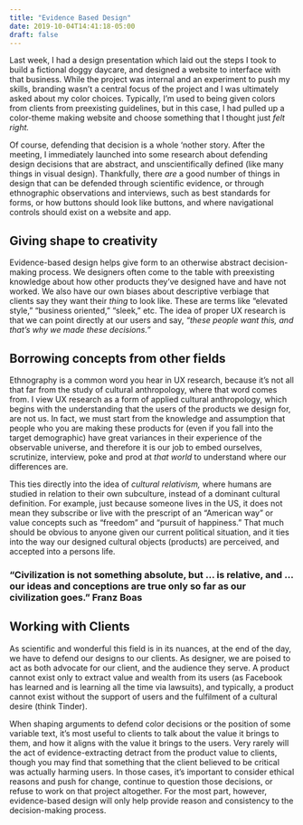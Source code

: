 ```yaml
---
title: "Evidence Based Design"
date: 2019-10-04T14:41:18-05:00
draft: false
---
```


Last week, I had a design presentation which laid out the steps I took to build a fictional doggy daycare, and designed a website to interface with that business. While the project was internal and an experiment to push my skills, branding wasn’t a central focus of the project and I was ultimately asked about my color choices. Typically, I’m used to being given colors from clients from preexisting guidelines, but in this case, I had pulled up a color-theme making website and choose something that I thought just _felt right._

Of course, defending that decision is a whole ‘nother story. After the meeting, I immediately launched into some research about defending design decisions that are abstract, and unscientifically defined (like many things in visual design). Thankfully, there _are_ a good number of things in design that can be defended through scientific evidence, or through ethnographic observations and interviews, such as best standards for forms, or how buttons should look like buttons, and where navigational controls should exist on a website and app.

## Giving shape to creativity
Evidence-based design helps give form to an otherwise abstract decision-making process. We designers often come to the table with preexisting knowledge about how other products they’ve designed have and have not worked. We also have our own biases about descriptive verbiage that clients say they want their _thing_ to look like. These are terms like “elevated style,” “business oriented,” “sleek,” etc. The idea of proper UX research is that we can point directly at our users and say, *“these people want this, and that’s why we made these decisions.”*

## Borrowing concepts from other fields
Ethnography is a common word you hear in UX research, because it’s not all that far from the study of cultural anthropology, where that word comes from. I view UX research as a form of applied cultural anthropology, which begins with the understanding that the users of the products we design for, are not us. In fact, we must start from the knowledge and assumption that people who you are making these products for (even if you fall into the target demographic) have great variances in their experience of the observable universe, and therefore it is our job to embed ourselves, scrutinize, interview, poke and prod at *that world* to understand where our differences are. 

This ties directly into the idea of *cultural relativism,* where humans are studied in relation to their own subculture, instead of a dominant cultural definition. For example, just because someone lives in the US, it does not mean they subscribe or live with the prescript of an “American way” or value concepts such as “freedom” and “pursuit of happiness.” That much should be obvious to anyone given our current political situation, and it ties into the way our designed cultural objects (products) are perceived, and accepted into a persons life.

### “Civilization is not something absolute, but … is relative, and … our ideas and conceptions are true only so far as our civilization goes.” Franz Boas

## Working with Clients
As scientific and wonderful this field is in its nuances, at the end of the day, we have to defend our designs to our clients. As designer, we are poised to act as both advocate for our client, and the audience they serve. A product cannot exist only to extract value and wealth from its users (as Facebook has learned and is learning all the time via lawsuits), and typically, a product cannot exist without the support of users and the fulfilment of a cultural desire (think Tinder).

When shaping arguments to defend color decisions or the position of some variable text, it’s most useful to clients to talk about the value it brings to them, and how it aligns with the value it brings to the users. Very rarely will the act of evidence-extracting detract from the product value to clients, though you may find that something that the client believed to be critical was actually harming users. In those cases, it’s important to consider ethical reasons and push for change, continue to question those decisions, or refuse to work on that project altogether. For the most part, however, evidence-based design will only help provide reason and consistency to the decision-making process.
